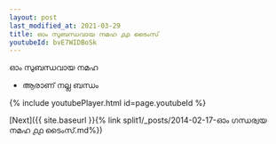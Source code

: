 ```yaml
---
layout: post
last_modified_at: 2021-03-29
title: ഓം സുബന്ധവായ നമഹ ൧൧ ടൈംസ്
youtubeId: bvE7WIDBoSk
---
```

 
 
 ഓം സുബന്ധവായ നമഹ 
 
 -  ആരാണ് നല്ല ബന്ധം 
 
  
 
  
 
 
 
 
 
 


{% include youtubePlayer.html id=page.youtubeId %}
 
[Next]({{ site.baseurl }}{% link  split1/_posts/2014-02-17-ഓം ഗന്ധര്വയ നമഹ ൧൧ ടൈംസ്.md%})
 
